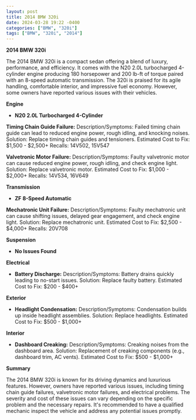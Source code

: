 ```yaml
---
layout: post
title: 2014 BMW 320i
date: 2024-03-28 19:22 -0400
categories: ["BMW", "320i"]
tags: ["BMW", "320i", "2014"]
---
```

**2014 BMW 320i**

The 2014 BMW 320i is a compact sedan offering a blend of luxury, performance, and efficiency. It comes with the N20 2.0L turbocharged 4-cylinder engine producing 180 horsepower and 200 lb-ft of torque paired with an 8-speed automatic transmission. The 320i is praised for its agile handling, comfortable interior, and impressive fuel economy. However, some owners have reported various issues with their vehicles.

**Engine**

* **N20 2.0L Turbocharged 4-Cylinder**

**Timing Chain Guide Failure:**
Description/Symptoms: Failed timing chain guide can lead to reduced engine power, rough idling, and knocking noises.
Solution: Replace timing chain guides and tensioners.
Estimated Cost to Fix: $1,500 - $2,500+
Recalls: 14V502, 15V547

**Valvetronic Motor Failure:**
Description/Symptoms: Faulty valvetronic motor can cause reduced engine power, rough idling, and check engine light.
Solution: Replace valvetronic motor.
Estimated Cost to Fix: $1,000 - $2,000+
Recalls: 14V534, 16V649

**Transmission**

* **ZF 8-Speed Automatic**

**Mechatronic Unit Failure:**
Description/Symptoms: Faulty mechatronic unit can cause shifting issues, delayed gear engagement, and check engine light.
Solution: Replace mechatronic unit.
Estimated Cost to Fix: $2,500 - $4,000+
Recalls: 20V708

**Suspension**

* **No Issues Found**

**Electrical**

* **Battery Discharge:**
Description/Symptoms: Battery drains quickly leading to no-start issues.
Solution: Replace faulty battery.
Estimated Cost to Fix: $200 - $400+

**Exterior**

* **Headlight Condensation:**
Description/Symptoms: Condensation builds up inside headlight assemblies.
Solution: Replace headlights.
Estimated Cost to Fix: $500 - $1,000+

**Interior**

* **Dashboard Creaking:**
Description/Symptoms: Creaking noises from the dashboard area.
Solution: Replacement of creaking components (e.g., dashboard trim, AC vents).
Estimated Cost to Fix: $500 - $1,000+

**Summary**

The 2014 BMW 320i is known for its driving dynamics and luxurious features. However, owners have reported various issues, including timing chain guide failures, valvetronic motor failures, and electrical problems. The severity and cost of these issues can vary depending on the specific problem and the necessary repairs. It's recommended to have a qualified mechanic inspect the vehicle and address any potential issues promptly.
